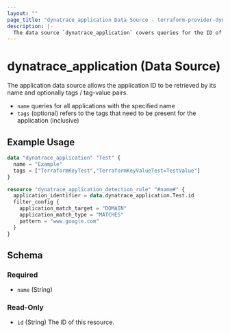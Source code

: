```yaml
---
layout: ""
page_title: "dynatrace_application Data Source - terraform-provider-dynatrace"
description: |-
  The data source `dynatrace_application` covers queries for the ID of an application based on name and tags / tag-value pairs
---
```


# dynatrace_application (Data Source)

The application data source allows the application ID to be retrieved by its name and optionally tags / tag-value pairs.

- `name` queries for all applications with the specified name
- `tags` (optional) refers to the tags that need to be present for the application (inclusive)

## Example Usage

```terraform
data "dynatrace_application" "Test" {
  name = "Example"
  tags = ["TerraformKeyTest","TerraformKeyValueTest=TestValue"]
}

resource "dynatrace_application_detection_rule" "#name#" {
  application_identifier = data.dynatrace_application.Test.id
  filter_config {
    application_match_target = "DOMAIN" 
    application_match_type = "MATCHES" 
    pattern = "www.google.com" 
  }
}
```

<!-- schema generated by tfplugindocs -->
## Schema

### Required

- `name` (String)

### Read-Only

- `id` (String) The ID of this resource.